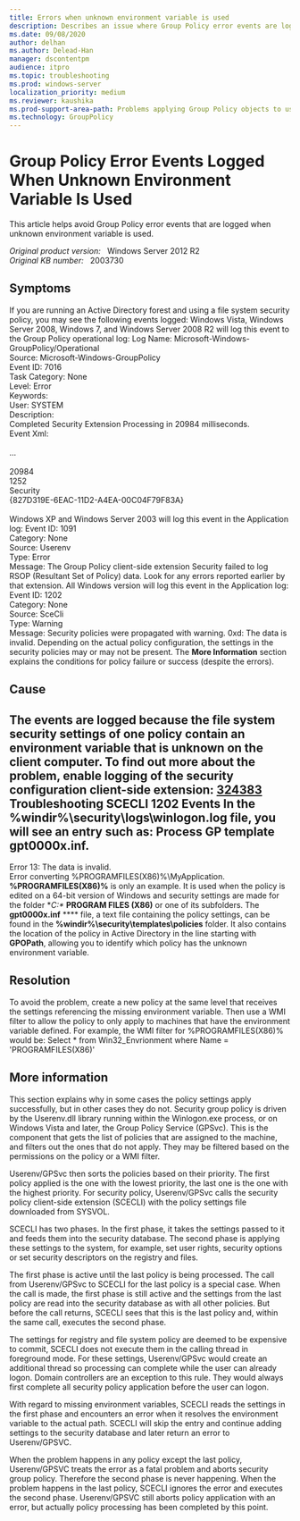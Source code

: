 ```yaml
---
title: Errors when unknown environment variable is used
description: Describes an issue where Group Policy error events are logged when unknown environment variable is used. Provides a solution to this issue.
ms.date: 09/08/2020
author: delhan
ms.author: Delead-Han
manager: dscontentpm
audience: itpro
ms.topic: troubleshooting
ms.prod: windows-server
localization_priority: medium
ms.reviewer: kaushika
ms.prod-support-area-path: Problems applying Group Policy objects to users or computers
ms.technology: GroupPolicy
---
```

# Group Policy Error Events Logged When Unknown Environment Variable Is Used

This article helps avoid Group Policy error events that are logged when unknown environment variable is used.

_Original product version:_ &nbsp; Windows Server 2012 R2  
_Original KB number:_ &nbsp; 2003730

## Symptoms

If you are running an Active Directory forest and using a file system security policy, you may see the following events logged: 
 Windows Vista, Windows Server 2008, Windows 7, and Windows Server 2008 R2 will log this event to the Group Policy operational log: 
 Log Name: Microsoft-Windows-GroupPolicy/Operational  
 Source: Microsoft-Windows-GroupPolicy  
 Event ID: 7016  
 Task Category: None  
 Level: Error  
 Keywords:  
 User: SYSTEM  
 Description:  
 Completed Security Extension Processing in 20984 milliseconds.  
 Event Xml:  
 <Event xmlns="http://schemas.microsoft.com/win/2004/08/events/event">  
 ...  
 <EventData>  
<Data Name="CSEElaspedTimeInMilliSeconds">20984</Data>  
<Data Name="ErrorCode">1252</Data>  
<Data Name="CSEExtensionName">Security</Data>  
<Data Name="CSEExtensionId">{827D319E-6EAC-11D2-A4EA-00C04F79F83A}</Data>  
</EventData>  
 </Event> 
 Windows XP and Windows Server 2003 will log this event in the Application log: 
 Event ID: 1091  
 Category: None  
 Source: Userenv  
 Type: Error  
 Message: The Group Policy client-side extension Security failed to log RSOP (Resultant Set of Policy) data. Look for any errors reported earlier by that extension. 
 All Windows version will log this event in the Application log: 
 Event ID: 1202  
 Category: None  
 Source: SceCli  
 Type: Warning  
 Message: Security policies were propagated with warning. 0xd: The data is invalid. 
 Depending on the actual policy configuration, the settings in the security policies may or may not be present. The **More Information** section explains the conditions for policy failure or success (despite the errors). 

## Cause

The events are logged because the file system security settings of one policy contain an environment variable that is unknown on the client computer. To find out more about the problem, enable logging of the security configuration client-side extension: 
 [324383](https://support.microsoft.com/kb/324383) Troubleshooting SCECLI 1202 Events 
 In the **%windir%\security\logs\winlogon.log** file, you will see an entry such as: 
 Process GP template gpt0000x.inf.  
 -------------------------------------------  
 Error 13: The data is invalid.  
Error converting %PROGRAMFILES(X86)%\MyApplication. 
 **%PROGRAMFILES(X86)%** is only an example. It is used when the policy is edited on a 64-bit version of Windows and security settings are made for the folder **C:\** **PROGRAM FILES (X86)** or one of its subfolders. 
 The **gpt0000x.inf** **** file, a text file containing the policy settings, can be found in the **%windir%\security\templates\policies** folder. It also contains the location of the policy in Active Directory in the line starting with **GPOPath**, allowing you to identify which policy has the unknown environment variable. 

## Resolution

To avoid the problem, create a new policy at the same level that receives the settings referencing the missing environment variable. Then use a WMI filter to allow the policy to only apply to machines that have the environment variable defined. 
 For example, the WMI filter for %PROGRAMFILES(X86)% would be: 
 Select * from Win32_Envrionment where Name = 'PROGRAMFILES(X86)' 

## More information

This section explains why in some cases the policy settings apply successfully, but in other cases they do not. 
 Security group policy is driven by the Userenv.dll library running within the Winlogon.exe process, or on Windows Vista and later, the Group Policy Service (GPSvc). This is the component that gets the list of policies that are assigned to the machine, and filters out the ones that do not apply. They may be filtered based on the permissions on the policy or a WMI filter.  

Userenv/GPSvc then sorts the policies based on their priority. The first policy applied is the one with the lowest priority, the last one is the one with the highest priority. For security policy, Userenv/GPSvc calls the security policy client-side extension (SCECLI) with the policy settings file downloaded from SYSVOL.  

SCECLI has two phases. In the first phase, it takes the settings passed to it and feeds them into the security database. The second phase is applying these settings to the system, for example, set user rights, security options or set security descriptors on the registry and files.  

The first phase is active until the last policy is being processed. The call from Userenv/GPSvc to SCECLI for the last policy is a special case. When the call is made, the first phase is still active and the settings from the last policy are read into the security database as with all other policies. But before the call returns, SCECLI sees that this is the last policy and, within the same call, executes the second phase.  

The settings for registry and file system policy are deemed to be expensive to commit, SCECLI does not execute them in the calling thread in foreground mode. For these settings, Userenv/GPSvc would create an additional thread so processing can complete while the user can already logon. Domain controllers are an exception to this rule. They would always first complete all security policy application before the user can logon.  

With regard to missing environment variables, SCECLI reads the settings in the first phase and encounters an error when it resolves the environment variable to the actual path. SCECLI will skip the entry and continue adding settings to the security database and later return an error to Userenv/GPSVC.  

When the problem happens in any policy except the last policy, Userenv/GPSVC treats the error as a fatal problem and aborts security group policy. Therefore the second phase is never happening. When the problem happens in the last policy, SCECLI ignores the error and executes the second phase. Userenv/GPSVC still aborts policy application with an error, but actually policy processing has been completed by this point.
